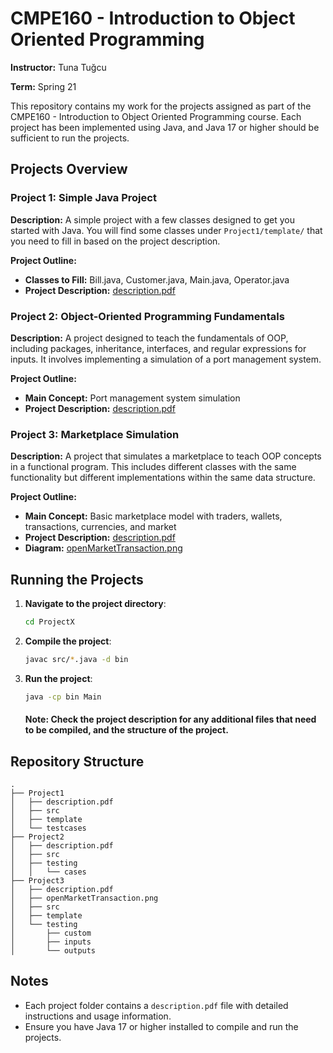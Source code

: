 # CMPE160 - Introduction to Object Oriented Programming

**Instructor:** Tuna Tuğcu

**Term:** Spring 21

This repository contains my work for the projects assigned as part of the CMPE160 - Introduction to Object Oriented Programming course. Each project has been implemented using Java, and Java 17 or higher should be sufficient to run the projects.

## Projects Overview

### Project 1: Simple Java Project

**Description:**
A simple project with a few classes designed to get you started with Java. You will find some classes under `Project1/template/` that you need to fill in based on the project description.

**Project Outline:**
- **Classes to Fill:** Bill.java, Customer.java, Main.java, Operator.java
- **Project Description:** [description.pdf](Project1/description.pdf)

### Project 2: Object-Oriented Programming Fundamentals

**Description:**
A project designed to teach the fundamentals of OOP, including packages, inheritance, interfaces, and regular expressions for inputs. It involves implementing a simulation of a port management system.

**Project Outline:**
- **Main Concept:** Port management system simulation
- **Project Description:** [description.pdf](Project2/description.pdf)

### Project 3: Marketplace Simulation

**Description:**
A project that simulates a marketplace to teach OOP concepts in a functional program. This includes different classes with the same functionality but different implementations within the same data structure.

**Project Outline:**
- **Main Concept:** Basic marketplace model with traders, wallets, transactions, currencies, and market
- **Project Description:** [description.pdf](Project3/description.pdf)
- **Diagram:** [openMarketTransaction.png](Project3/openMarketTransaction.png)

## Running the Projects

1. **Navigate to the project directory**:
   ```sh
   cd ProjectX
   ```

2. **Compile the project**:
   ```sh
   javac src/*.java -d bin
   ```

3. **Run the project**:
   ```sh
   java -cp bin Main
   ```

   #### Note: Check the project description for any additional files that need to be compiled, and the structure of the project.

## Repository Structure

```
.
├── Project1
│   ├── description.pdf
│   ├── src
│   ├── template
│   └── testcases
├── Project2
│   ├── description.pdf
│   ├── src
│   ├── testing
│   │   └── cases
├── Project3
│   ├── description.pdf
│   ├── openMarketTransaction.png
│   ├── src
│   ├── template
│   └── testing
│       ├── custom
│       ├── inputs
│       └── outputs
```

## Notes

- Each project folder contains a `description.pdf` file with detailed instructions and usage information.
- Ensure you have Java 17 or higher installed to compile and run the projects.
